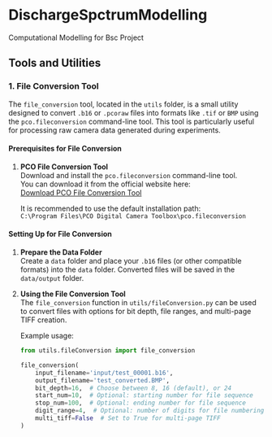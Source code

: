# DischargeSpctrumModelling
Computational Modelling for Bsc Project

## Tools and Utilities

### 1. File Conversion Tool

The `file_conversion` tool, located in the `utils` folder, is a small utility designed to convert `.b16` or `.pcoraw` files into formats like `.tif` or `BMP` using the `pco.fileconversion` command-line tool. This tool is particularly useful for processing raw camera data generated during experiments.

#### Prerequisites for File Conversion

1. **PCO File Conversion Tool**  
   Download and install the `pco.fileconversion` command-line tool.  
   You can download it from the official website here:  
   [Download PCO File Conversion Tool](https://excelitas.com/de/product/pco-add-on-software)

   It is recommended to use the default installation path:  
   `C:\Program Files\PCO Digital Camera Toolbox\pco.fileconversion`

#### Setting Up for File Conversion

1. **Prepare the Data Folder**  
   Create a `data` folder and place your `.b16` files (or other compatible formats) into the `data` folder. Converted files will be saved in the `data/output` folder.

2. **Using the File Conversion Tool**  
   The `file_conversion` function in `utils/fileConversion.py` can be used to convert files with options for bit depth, file ranges, and multi-page TIFF creation.

   Example usage:
   ```python
   from utils.fileConversion import file_conversion

   file_conversion(
       input_filename='input/test_00001.b16', 
       output_filename='test_converted.BMP', 
       bit_depth=16,  # Choose between 8, 16 (default), or 24
       start_num=10,  # Optional: starting number for file sequence
       stop_num=100,  # Optional: ending number for file sequence
       digit_range=4,  # Optional: number of digits for file numbering
       multi_tiff=False  # Set to True for multi-page TIFF
   )